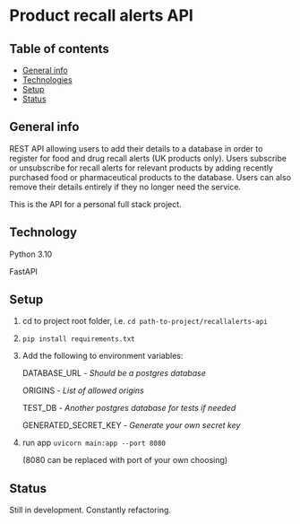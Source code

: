 # Product recall alerts API

## Table of contents
* [General info](#general-info)
* [Technologies](#technologies)
* [Setup](#setup)
* [Status](#status)

## General info
REST API allowing users to add their details to a database in order to register for food and drug recall alerts (UK products only). Users subscribe or unsubscribe for recall alerts for relevant products by adding recently purchased food or pharmaceutical products to the database. Users can also remove their details entirely if they no longer need the service.

This is the API for a personal full stack project.

## Technology
Python 3.10

FastAPI

## Setup

1. cd to project root folder, i.e. ```cd path-to-project/recallalerts-api```

2. ```pip install requirements.txt```

3. Add the following to environment variables:

   DATABASE_URL - _Should be a postgres database_

   ORIGINS - _List of allowed origins_

   TEST_DB - _Another postgres database for tests if needed_

   GENERATED_SECRET_KEY - _Generate your own secret key_

6. run app ```uvicorn main:app --port 8080```

   (8080 can be replaced with port of your own choosing)

## Status
Still in development. Constantly refactoring.
